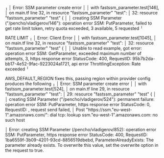 ╷
│ Error: SSM parameter create error
│ 
│   with fastssm_parameter.test[146],
│   on main.tf line 32, in resource "fastssm_parameter" "test":
│   32: resource "fastssm_parameter" "test" {
│ 
│ creating SSM Parameter ("/pencho/vladigerov/146"): operation error SSM: PutParameter, failed to get rate limit token, retry quota exceeded, 3 available, 5 requested
╵



RATE LIMIT
╷
│ Error: Client Error
│ 
│   with fastssm_parameter.test[1045],
│   on main.tf line 32, in resource "fastssm_parameter" "test":
│   32: resource "fastssm_parameter" "test" {
│ 
│ Unable to read example, got error: operation error SSM: GetParameter, exceeded maximum number of attempts, 3, https response error StatusCode: 400, RequestID: 95b7b2da-bb17-4e52-9fac-9223024a1721, api error ThrottlingException: Rate exceeded
╵


AWS_DEFAULT_REGION fixes this, passing region within provider config produces the following
╷
│ Error: SSM parameter create error
│ 
│   with fastssm_parameter.test[524],
│   on main.tf line 29, in resource "fastssm_parameter" "test":
│   29: resource "fastssm_parameter" "test" {
│ 
│ creating SSM Parameter ("/pencho/vladigerov/524"): permanent failure: operation error SSM: PutParameter, https response error StatusCode: 0, RequestID: , request send failed,
│ Post "https://ssm.\"eu-west-1\".amazonaws.com/": dial tcp: lookup ssm."eu-west-1".amazonaws.com: no such host


│ Error: creating SSM Parameter (/pencho/vladigerov/852): operation error SSM: PutParameter, https response error StatusCode: 400, RequestID: 1ba6559f-3b09-4201-93cd-8856519dbebd, ParameterAlreadyExists: The parameter already exists. To overwrite this value, set the overwrite option in the request to true.
